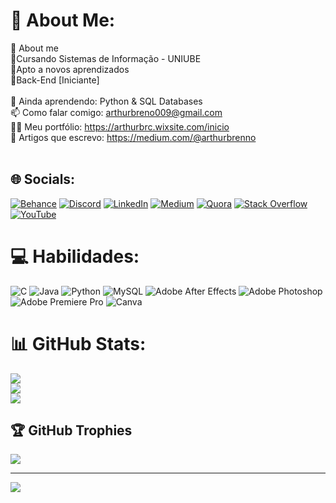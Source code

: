 # 💫 About Me:
📁 About me <br>     📂Cursando Sistemas de Informação - UNIUBE<br>     📂Apto a novos aprendizados<br>     📂Back-End [Iniciante]<br><br>🌱 Ainda aprendendo: Python & SQL Databases<br>📫 Como falar comigo: arthurbreno009@gmail.com<br>👨‍💻 Meu portfólio: https://arthurbrc.wixsite.com/inicio<br>📝 Artigos que escrevo: https://medium.com/@arthurbrenno<br><br>


## 🌐 Socials:
[![Behance](https://img.shields.io/badge/Behance-1769ff?logo=behance&logoColor=white)](https://behance.net/arthurbreno1) [![Discord](https://img.shields.io/badge/Discord-%237289DA.svg?logo=discord&logoColor=white)](htttps://discord.gg/https://discord.gg/etyWq8NUpN) [![LinkedIn](https://img.shields.io/badge/LinkedIn-%230077B5.svg?logo=linkedin&logoColor=white)](https://linkedin.com/in/arthurbrenno) [![Medium](https://img.shields.io/badge/Medium-12100E?logo=medium&logoColor=white)](https://medium.com/@arthurbrenno) [![Quora](https://img.shields.io/badge/Quora-%23B92B27.svg?logo=Quora&logoColor=white)](https://quora.com/profile/Arthur-Brenno) [![Stack Overflow](https://img.shields.io/badge/-Stackoverflow-FE7A16?logo=stack-overflow&logoColor=white)](https://stackoverflow.com/users/19786208) [![YouTube](https://img.shields.io/badge/YouTube-%23FF0000.svg?logo=YouTube&logoColor=white)](https://youtube.com/c/UC3vhRhFVlr3CxvHlpudPb2A) 

# 💻 Habilidades:
![C](https://img.shields.io/badge/c-%2300599C.svg?style=flat&logo=c&logoColor=white) ![Java](https://img.shields.io/badge/java-%23ED8B00.svg?style=flat&logo=java&logoColor=white) ![Python](https://img.shields.io/badge/python-3670A0?style=flat&logo=python&logoColor=ffdd54) ![MySQL](https://img.shields.io/badge/mysql-%2300f.svg?style=flat&logo=mysql&logoColor=white) ![Adobe After Effects](https://img.shields.io/badge/Adobe%20After%20Effects-9999FF.svg?style=flat&logo=Adobe%20After%20Effects&logoColor=white) ![Adobe Photoshop](https://img.shields.io/badge/adobephotoshop-%2331A8FF.svg?style=flat&logo=adobephotoshop&logoColor=white) ![Adobe Premiere Pro](https://img.shields.io/badge/Adobe%20Premiere%20Pro-9999FF.svg?style=flat&logo=Adobe%20Premiere%20Pro&logoColor=white) ![Canva](https://img.shields.io/badge/Canva-%2300C4CC.svg?style=flat&logo=Canva&logoColor=white)
# 📊 GitHub Stats:
![](https://github-readme-stats.vercel.app/api?username=arthurbrenno&theme=city_light&hide_border=false&include_all_commits=true&count_private=true)<br/>
![](https://github-readme-streak-stats.herokuapp.com/?user=arthurbrenno&theme=city_light&hide_border=false)<br/>
![](https://github-readme-stats.vercel.app/api/top-langs/?username=arthurbrenno&theme=city_light&hide_border=false&include_all_commits=true&count_private=true&layout=compact)

## 🏆 GitHub Trophies
![](https://github-profile-trophy.vercel.app/?username=arthurbrenno&theme=gitdimmed&no-frame=true&no-bg=true&margin-w=4)

---
[![](https://visitcount.itsvg.in/api?id=arthurbrenno&icon=5&color=12)](https://visitcount.itsvg.in)
